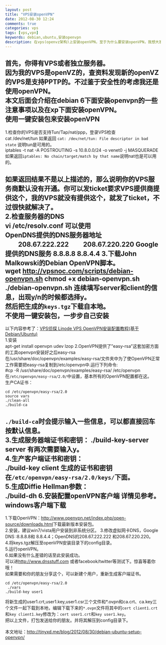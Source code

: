 ```yaml
---
layout: post
title: "VPS安装openVPN"
date: 2012-08-30 12:24
comments: true
categories: vps
tags: [vps,vpn]
keywords: debian,ubuntu,安装openvpn
description: 在vps(openvz架构)上安装openVPN，至于为什么要安装openVPN，我想大家都懂的。
---
```

首先，你得有VPS或者独立服务器。   
因为我的VPS是openVZ的，查资料发现新的openVZ的VPS是支持PPTP的。不过鉴于安全性的考虑我还是使用openVPN。   
本文后面会介绍在debian 6下面安装openvpn的一些注意事项以及在xp下面安装openVPN。   
使用一键安装包来安装openVPN   
---
1.检查你的VPS是否支持Tun/Tap/nat/ppp，登录VPS检查    
	cat /dev/net/tun
如果返回 `cat: /dev/net/tun: File descriptor in bad state` 说明tun是可用的。   
	iptables -t nat -A POSTROUTING -s 10.8.0.0/24 -o venet0 -j MASQUERADE
如果返回`iptables: No chain/target/match by that name`说明nat也是可以用的。   
<!--more-->
如果返回结果不是以上描述的，那么说明你的VPS服务商默认没有开通。你可以发ticket要求VPS提供商提供这个，我的VPS就没有提供这个，就发了ticket，不过很快就解决了。   
2.检查服务器的DNS    
	vi /etc/resolv.conf
可以使用    
OpenDNS提供的DNS服务器地址
　　208.67.222.222
　　208.67.220.220
Google提供的DNS服务
	8.8.8.8
	8.8.4.4
3.下载John Malkowski的Debian OpenVPN脚本。    
	wget http://vpsnoc.com/scripts/debian-openvpn.sh
	chmod +x debian-openvpn.sh
	./debian-openvpn.sh
连续填写server和client的信息，出现y/n的时候都选择y。   
然后把生成的`keys.tgz`下载自本地。   
不使用一键安装包，一步步自己安装
---
以下内容参考了：[VPS侦探 Linode VPS OpenVPN安装配置教程(基于Debian/Ubuntu)](http://www.vpser.net/build/linode-install-openvpn.html)      
1.安装   
	apt-get install openvpn udev lzop
2.OpenVPN提供了”easy-rsa”这套加密方面的工具openvpn安装好之后easy-rsa在/usr/share/doc/openvpn/examples/easy-rsa/文件夹中为了使OpenVPN正常工作需要把easy-rsa复制到/etc/openvpn中.运行下列命令:     
	#cp -R /usr/share/doc/openvpn/examples/easy-rsa/ /etc/openvpn
在`/etc/openvpn/easy-rsa/2.0/`中设置，基本所有的OpenVPN配置都在这。   
生产CA证书：   
```
cd /etc/openvpn/easy-rsa/2.0
source vars
./clean-all
./build-ca
```
`./build-ca`时会提示输入一些信息，可以都直接回车按默认信息。   
3.生成服务器端证书和密钥：
	./build-key-server server
有两次需要输入y。   
4.生产客户端证书和密钥：   
	./build-key client
生成的证书和密钥在`/etc/openvpn/easy-rsa/2.0/keys/`下面。   
5.生成Diffie Hellman参数：    
	./build-dh
6.安装配置openVPN客户端    详情见参考。   
windows客户端下载
---
1.下载OpenVPN：<http://www.openvpn.net/index.php/open-source/downloads.html>下载最新版本安装包。   
2.安装，建议win7/vista用户安装到非系统分区。
3.修改虚拟网卡DNS，Google DNS :8.8.8.8和 8.8.4.4；OpenDNS的208.67.222.222 和208.67.220.220。   
4.将keys.tgz解压至openVPN安装目录下的config目录。   
5.运行openVPN。   
6.如果没有什么差错的话至此安装成功。   
可以进<http://www.dnsstuff.com> 或者facebook/twitter等测试下。惊喜等着你哦！   
如果需要和你的朋友分享这个，可以新建个用户，重新生成客户端证书。   
```
cd /etc/openvpn/easy-rsa/2.0
 ./vars
./build-key user1
```
将新生成的user1.crt,user1.key,user1.csr三个文件和*.ovpn和ca.crt、ca.key三个文件一起下载到本地，编辑下载下来的`*.ovpn`文件将其中的`cert client1.crt`和`key client1.key`修改为：`cert user1.crt`和`key user1.key`。    
把以上文件，打包发送给你的朋友。并将其解压到config目录下。     
<br />
本文地址：<http://tinyxd.me/blog/2012/08/30/debian-ubuntu-setup-openvpn/>    


